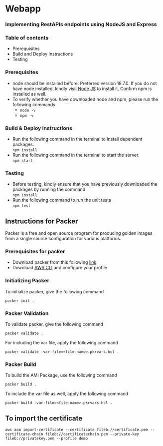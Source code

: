 # Webapp


### Implementing RestAPIs endpoints using NodeJS and Express

### Table of contents
* Prerequisites
* Build and Deploy Instructions
* Testing

### Prerequisites
- node should be installed before. Preferred version 18.7.0. If you do not have node installed, kindly visit [Node JS](https://nodejs.org/en/download/) to install it. Confirm npm is installed as well.
- To verify whether you have downloaded node and npm, please run the following commands
  - `node -v`
  - `npm -v`


### Build & Deploy Instructions
- Run the following command in the terminal to install dependent packages.\
`npm install`
- Run the following command in the terminal to start the server.\
`npm start`
### Testing
- Before testing, kindly ensure that you have previously downloaded the packages by running the command.\
`npm install`
- Run the following command to run the unit tests\
`npm test`

## Instructions for Packer

Packer is a free and open source program for producing golden images from a single source configuration for various platforms.

### Prerequisites for packer

- Download packer from this following [link](https://developer.hashicorp.com/packer/downloads)
- Download [AWS CLI](https://aws.amazon.com/cli/) and configure your profile

### Initializing Packer

To initialize packer, give the following command

`packer init .`

### Packer Validation

To validate packer, give the following command

`packer validate .`

For including the var file, apply the following command

`packer validate -var-file=<file-name>.pkrvars.hcl .`

### Packer Build

To build the AMI Package, use the following command

`packer build .`

To include the var file as well, apply the following command

`packer build -var-file=<file-name>.pkrvars.hcl .`

## To import the certificate

`aws acm import-certificate --certificate fileb://certificate.pem --certificate-chain fileb://certificatechain.pem --private-key fileb://privatekey.pem --profile demo`